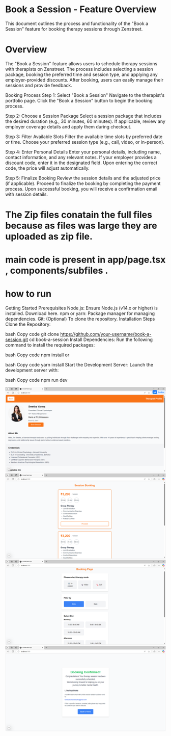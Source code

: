 # Book a Session - Feature Overview
This document outlines the process and functionality of the "Book a Session" feature for booking therapy sessions through Zenstreet.




 
 # Overview
The "Book a Session" feature allows users to schedule therapy sessions with therapists on Zenstreet. The process includes selecting a session package, booking the preferred time and session type, and applying any employer-provided discounts. After booking, users can easily manage their sessions and provide feedback.

Booking Process
Step 1: Select "Book a Session"
Navigate to the therapist's portfolio page.
Click the "Book a Session" button to begin the booking process.

Step 2: Choose a Session Package
Select a session package that includes the desired duration (e.g., 30 minutes, 60 minutes).
If applicable, review any employer coverage details and apply them during checkout.

Step 3: Filter Available Slots
Filter the available time slots by preferred date or time.
Choose your preferred session type (e.g., call, video, or in-person).

Step 4: Enter Personal Details
Enter your personal details, including name, contact information, and any relevant notes.
If your employer provides a discount code, enter it in the designated field. Upon entering the correct code, the price will adjust automatically.

Step 5: Finalize Booking
Review the session details and the adjusted price (if applicable).
Proceed to finalize the booking by completing the payment process.
Upon successful booking, you will receive a confirmation email with session details.
# The Zip files conatain the full  files because as files was large they are uploaded as zip file.
# main code is present in app/page.tsx , components/subfiles .
# how to run 
Getting Started
Prerequisites
Node.js: Ensure Node.js (v14.x or higher) is installed. Download here.
npm or yarn: Package manager for managing dependencies.
Git: (Optional) To clone the repository.
Installation Steps
Clone the Repository:

bash
Copy code
git clone https://github.com/your-username/book-a-session.git
cd book-a-session
Install Dependencies: Run the following command to install the required packages:

bash
Copy code
npm install
or

bash
Copy code
yarn install
Start the Development Server: Launch the development server with:

bash
Copy code
npm run dev

![Alt Text](https://github.com/HARSHALSSSSS/Booking-Feature-/blob/main/Screenshot%202024-11-30%20205518.png)
![Alt Text](https://github.com/HARSHALSSSSS/Booking-Feature-/blob/main/Screenshot%202024-11-30%20205533.png)
![Alt Text](https://github.com/HARSHALSSSSS/Booking-Feature-/blob/main/Screenshot%202024-11-30%20205603.png)
![Alt Text](https://github.com/HARSHALSSSSS/Booking-Feature-/blob/main/Screenshot%202024-11-30%20205730.png)

